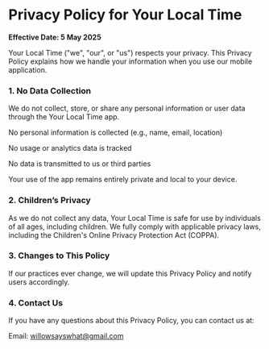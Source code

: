 # Privacy Policy for Your Local Time
 __Effective Date: 5 May 2025__

Your Local Time ("we", "our", or "us") respects your privacy. This Privacy Policy explains how we handle your information when you use our mobile application.

### 1. No Data Collection

We do not collect, store, or share any personal information or user data through the Your Local Time app.

No personal information is collected (e.g., name, email, location)

No usage or analytics data is tracked

No data is transmitted to us or third parties

Your use of the app remains entirely private and local to your device.

### 2. Children’s Privacy

As we do not collect any data, Your Local Time is safe for use by individuals of all ages, including children. We fully comply with applicable privacy laws, including the Children's Online Privacy Protection Act (COPPA).

### 3. Changes to This Policy

If our practices ever change, we will update this Privacy Policy and notify users accordingly.

### 4. Contact Us

If you have any questions about this Privacy Policy, you can contact us at:

Email: willowsayswhat@gmail.com
